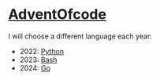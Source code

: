 # [AdventOfcode](https://adventofcode.com/)

I will choose a different language each year:

- 2022: [Python](https://python.org)
- 2023: [Bash](https://github.com/progrium/bashstyle)
- 2024: [Go](https://go.dev)
